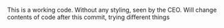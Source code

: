This is a working code. Without any styling, seen by the CEO. 
Will change contents of code after this commit, trying different things